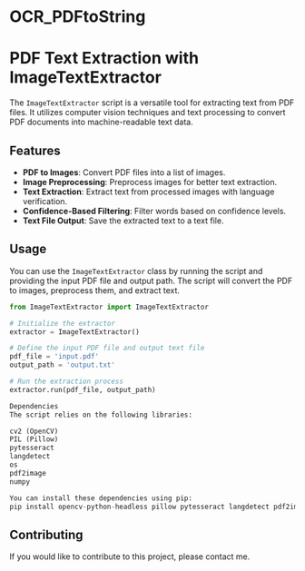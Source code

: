 # OCR_PDFtoString

# PDF Text Extraction with ImageTextExtractor

The `ImageTextExtractor` script is a versatile tool for extracting text from PDF files. It utilizes computer vision techniques and text processing to convert PDF documents into machine-readable text data.

## Features

- **PDF to Images**: Convert PDF files into a list of images.
- **Image Preprocessing**: Preprocess images for better text extraction.
- **Text Extraction**: Extract text from processed images with language verification.
- **Confidence-Based Filtering**: Filter words based on confidence levels.
- **Text File Output**: Save the extracted text to a text file.

## Usage

You can use the `ImageTextExtractor` class by running the script and providing the input PDF file and output path. The script will convert the PDF to images, preprocess them, and extract text.

```python
from ImageTextExtractor import ImageTextExtractor

# Initialize the extractor
extractor = ImageTextExtractor()

# Define the input PDF file and output text file
pdf_file = 'input.pdf'
output_path = 'output.txt'

# Run the extraction process
extractor.run(pdf_file, output_path)

Dependencies
The script relies on the following libraries:

cv2 (OpenCV)
PIL (Pillow)
pytesseract
langdetect
os
pdf2image
numpy

You can install these dependencies using pip:
pip install opencv-python-headless pillow pytesseract langdetect pdf2image numpy
```

## Contributing
If you would like to contribute to this project, please contact me.

